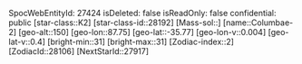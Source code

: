 ﻿---
location: [-35.77,87.75,150]
type: Station
tags:
- astro/Star

---
SpocWebEntityId: 27424
isDeleted: false
isReadOnly: false
confidential: public
[star-class::K2]
[star-class-id::28192]
[Mass-sol::]
[name::Columbae-2]
[geo-alt::150]
[geo-lon::87.75]
[geo-lat::-35.77]
[geo-lon-v::0.004]
[geo-lat-v::0.4]
[bright-min::31]
[bright-max::31]
[Zodiac-index::2]
[ZodiacId::28106]
[NextStarId::27917]

